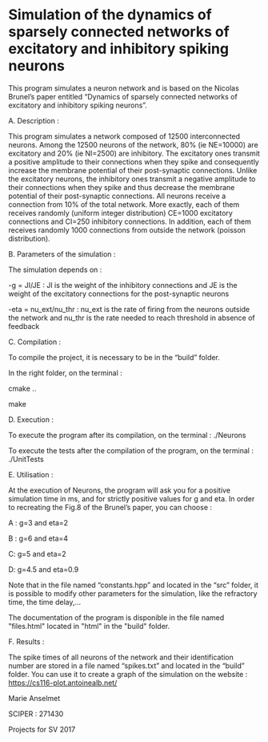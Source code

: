 # Simulation of the dynamics of sparsely connected networks of excitatory and inhibitory spiking neurons

This program simulates a neuron network and is based on the Nicolas Brunel’s paper entitled “Dynamics of sparsely connected networks of excitatory and inhibitory spiking neurons”.



A. Description :

This program simulates a network composed of 12500 interconnected neurons. 
Among the 12500 neurons of the network, 80% (ie NE=10000) are excitatory and 20% (ie NI=2500) are inhibitory. 
The excitatory ones transmit a positive amplitude to their connections when they spike and consequently increase the membrane potential of their post-synaptic connections.
Unlike the excitatory neurons, the inhibitory ones transmit a negative amplitude to their connections when they spike and thus decrease the membrane potential of their post-synaptic connections.
All neurons receive a connection from 10% of the total network. 
More exactly, each of them receives randomly (uniform integer distribution) CE=1000 excitatory connections and CI=250 inhibitory connections.
In addition, each of them receives randomly 1000 connections from outside the network (poisson distribution).



B. Parameters of the simulation :

The simulation depends on :

-g = JI/JE : JI is the weight of the inhibitory connections and JE is the weight of the excitatory connections for the post-synaptic neurons

-eta = nu_ext/nu_thr : nu_ext is the rate of firing from the neurons outside the network and nu_thr is the rate needed to reach threshold in absence of feedback



C. Compilation :

To compile the project, it is necessary to be in the “build” folder.

In the right folder, on the terminal :

cmake ..   


make



D. Execution :

To execute the program after its compilation, on the terminal :   ./Neurons


To execute the tests after the compilation of the program, on the terminal :   ./UnitTests



E. Utilisation :

At the execution of Neurons, the program will ask you for a positive simulation time in ms, and for strictly positive values for g and eta.
In order to recreating the Fig.8 of the Brunel’s paper, you can choose :

A : g=3 and eta=2

B : g=6 and eta=4

C: g=5 and eta=2

D: g=4.5 and eta=0.9



Note that in the file named “constants.hpp” and located in the “src” folder, it is possible to modify other parameters for the simulation, like the refractory time, the time delay,…

The documentation of the program is disponible in the file named "files.html" located in "html" in the "build" folder.



F. Results :

The spike times of all neurons of the network and their identification number are stored in a file named “spikes.txt” and located in the “build” folder.
You can use it to create a graph of the simulation on the website : https://cs116-plot.antoinealb.net/









Marie Anselmet

SCIPER : 271430

Projects for SV 2017
